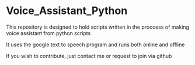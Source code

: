 # Voice_Assistant_Python

This repository is designed to hold scripts written in the proccess of making voice assistant from python scripts

It uses the google text to speech program and runs both online and offline

If you wish to contribute, just contact me or request to join via github

